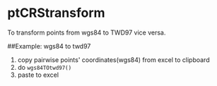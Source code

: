 # ptCRStransform
To transform points from wgs84 to TWD97 vice versa.

##Example: wgs84 to twd97
1. copy pairwise points' coordinates(wgs84) from excel to clipboard
2. do `wgs84TOtwd97()`
3. paste to excel
